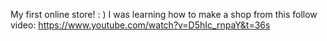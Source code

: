 My first online store! : ) I was learning how to make a shop from this follow video: 
https://www.youtube.com/watch?v=D5hIc_rnpaY&t=36s
